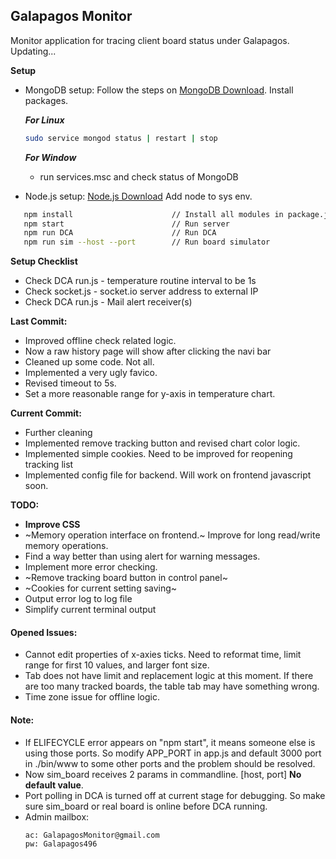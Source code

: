 ## Galapagos Monitor

Monitor application for tracing client board status under Galapagos. 
Updating...

**Setup**
* MongoDB setup: Follow the steps on [MongoDB Download](https://docs.mongodb.com/manual/administration/install-community/). Install packages.

   ***For Linux***
   ``` bash
   sudo service mongod status | restart | stop
   ```
   ***For Window***
   - run services.msc and check status of MongoDB

* Node.js setup: [Node.js Download](https://nodejs.org/en/) Add node to sys env.

``` bash
   npm install                      // Install all modules in package.json
   npm start                        // Run server
   npm run DCA                      // Run DCA
   npm run sim --host --port        // Run board simulator
```

**Setup Checklist**
* Check DCA run.js - temperature routine interval to be 1s
* Check socket.js - socket.io server address to external IP
* Check DCA run.js - Mail alert receiver(s)

**Last Commit:**
* Improved offline check related logic.
* Now a raw history page will show after clicking the navi bar
* Cleaned up some code. Not all.
* Implemented a very ugly favico.
* Revised timeout to 5s.
* Set a more reasonable range for y-axis in temperature chart.

**Current Commit:**
* Further cleaning
* Implemented remove tracking button and revised chart color logic.
* Implemented simple cookies. Need to be improved for reopening tracking list
* Implemented config file for backend. Will work on frontend javascript soon. 


**TODO:**
* **Improve CSS**
* ~Memory operation interface on frontend.~ Improve for long read/write memory operations.
* Find a way better than using alert for warning messages.
* Implement more error checking.
* ~Remove tracking board button in control panel~
* ~Cookies for current setting saving~
* Output error log to log file
* Simplify current terminal output


#### Opened Issues:
* Cannot edit properties of x-axies ticks. Need to reformat time, limit range for first 10 values, and larger font size.
* Tab does not have limit and replacement logic at this moment. If there are too many tracked boards, the table tab may have something wrong.
* Time zone issue for offline logic.



#### Note:
* If ELIFECYCLE error appears on "npm start", it means someone else is using those ports. So modify APP_PORT in
app.js and default 3000 port in ./bin/www to some other ports and the problem should be resolved.
* Now sim_board receives 2 params in commandline. [host, port] **No default value**. 
* Port polling in DCA is turned off at current stage for debugging. So make sure sim_board or real board is online before DCA running.
* Admin mailbox: 
   ```
   ac: GalapagosMonitor@gmail.com
   pw: Galapagos496
   ```

